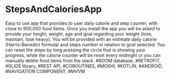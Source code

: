 # StepsAndCaloriesApp
Easy to use app that provides to user daily calorie and step counter,
with close to 900,000 food items. Once you install the app you will be asked to provide your height,
weight, age and goal regarding your weight (lose, maintain, lose heavy).
You will be provided with an estimate daily calorie (Harris-Benedict formula) and steps number in relation
to goal selected. You can reset the steps by long pressing the circle that is showing your progress,
while the calorie counter will be reset every midnight or you can manually delete food items from the stack.
#ROOM database,
#RETROFIT,
#GLIDE library,
#REST API,
#COROUTINES,
#MOSHI,
#KOTLIN,
#ANDROID,
#NAVIGATION COMPONENT,
#MVVM
